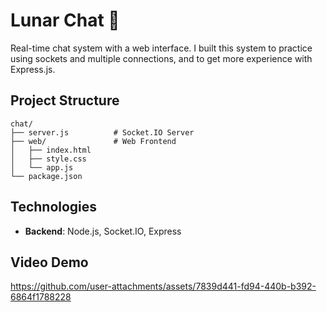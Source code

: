 # Lunar Chat 🌙

Real-time chat system with a web interface.
I built this system to practice using sockets and multiple connections, and to get more experience with Express.js.

## Project Structure

```
chat/
├── server.js          # Socket.IO Server
├── web/               # Web Frontend
│   ├── index.html
│   ├── style.css
│   └── app.js
└── package.json
```

## Technologies

- **Backend**: Node.js, Socket.IO, Express

## Video Demo

https://github.com/user-attachments/assets/7839d441-fd94-440b-b392-6864f1788228







